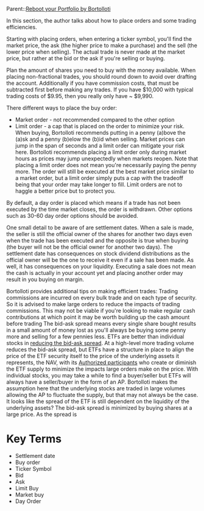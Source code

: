 Parent::[Reboot your Portfolio by Bortolloti](Reboot%20your%20Portfolio%20by%20Bortolloti.md)

In this section, the author talks about how to place orders and some trading efficiencies.

Starting with placing orders, when entering a ticker symbol, you'll find the market price, the ask (the higher price to make a purchase) and the sell (the lower price when selling). The actual trade is never made at the market price, but rather at the bid or the ask if you're selling or buying.

Plan the amount of shares you need to buy with the money available. When placing non-fractional trades, you should round down to avoid over drafting the account. Additionally if you have commission costs, that must be subtracted first before making any trades. If you have $10,000 with typical trading costs of $9.95, then you really only have  ~ $9,990.

There different ways to place the buy order:
- Market order - not recommended compared to the other option
- Limit order - a cap that is placed on the order to minimize your risk. When buying, Bortolloti recommends putting in a penny (a)bove the (a)sk and a penny (b)elow the (b)id when selling. Market prices can jump in the span of seconds and a limit order can mitigate your risk here. 
Bortolloti recommends placing a limit order only during market hours as prices may jump unexpectedly when markets reopen. Note that placing a limit order does not mean you're necessarily paying the penny more. The order will still be executed at the best market price similar to a market order, but a limit order simply puts a cap with the tradeoff being that your order may take longer to fill. Limit orders are not to haggle a better price but to protect you.

By default, a day order is placed which means if a trade has not been executed by the time market closes, the order is withdrawn. Other options such as 30-60 day order options should be avoided.

One small detail to be aware of are settlement dates. When a sale is made, the seller is still the official owner of the shares for another two days even when the trade has been executed and the opposite is true when buying (the buyer will not be the official owner for another two days). The settlement date has consequences on stock dividend distributions as the official owner will be the one to receive it even if a sale has been made. As well, it has consequences on your liquidity. Executing a sale does not mean the cash is actually in your account yet and placing another order may result in you buying on margin.

Bortolloti provides additional tips on making efficient trades:
Trading commissions are incurred on every bulk trade and on each type of security. So it is advised to make large orders to reduce the impacts of trading commissions. This may not be viable if you're looking to make regular cash contributions at which point it may be worth building up the cash amount before trading
 The bid-ask spread means every single share bought results in a small amount of money lost as you'll always be buying some penny more and selling for a few pennies less. ETFs are better than individual stocks in [reducing the bid-ask spread](). At a high-level more trading volume reduces the bid-ask spread, but ETFs have a structure in place to align the price of the ETF security itself to the price of the underlying assets it represents, the NAV, with its [Authorized participants](ETF%20tax%20and%20trading%20efficiencies%20compared%20to%20actively%20managed%20mutual%20funds%20and%20index%20funds.md) who create or diminish the ETF supply to minimize the impacts large orders make on the price. With individual stocks, you may take a while to find a buyer/seller but ETFs will always have a seller/buyer in the form of an AP. Bortolloti makes the assumption here that the underlying stocks are traded in large volumes allowing the AP to fluctuate the supply, but that may not always be the case. It looks like the spread of the ETF is still dependent on the liquidity of the underlying assets?
The bid-ask spread is minimized by buying shares at a large price. As the spread is 

# Key Terms
- Settlement date
- Buy order
- Ticker Symbol
- Bid
- Ask
- Limit Buy
- Market buy
- Day Order